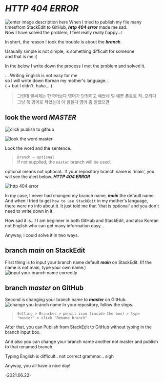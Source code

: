 # ***HTTP 404 ERROR***
![enter image description here](https://drive.google.com/uc?id=11knVBfY5EFLd5qYJXXsPNlGq7a3zI4Rx)
When I tried to publish my file many timesfrom StackEdit to GitHub, ***http 404 error*** made me sad.    
Now I have solved the problem, I feel really really happy...!

In short, the reason I took the trouble is about the ***branch***.

Usaually simple is not simple, is something difficult for someone    
and that is me  :)

In the below I write down the process I met the problem and solved it.

...
Writing English is not easy for me    
so I will write down Korean my mother's language...    
( + but I didn't. haha....)    

>그런데 글씨체는 한국어보다 영어가 단정하고 예쁘네
덜 예쁜 폰트로 적..으려다 그냥 쭉 영어로 적었는데
 아 힘들다 영어 좀 잘했으면

## look the word ***MASTER*** 
![click publish to github](https://drive.google.com/file/d/1hlbmEkal1vPVBdUyuOgZQNu5gtqVIh2i/view?usp=sharing)

![look the word master](https://drive.google.com/file/d/1Nft2WtonQZwj6aLVoAMrEzcOcqZROIM_/view?usp=sharing) 


Look the word and the sentence.
> ```Branch — optional```  
If not supplied, the ```master``` branch will be used.

optional means not optional..
If your repository branch name is 'main', you will see the alert below.
***HTTP 404 ERROR***

![http 404 error](https://drive.google.com/file/d/1KIEbPQiNf-3yuTX3nq7KOOtI8Oy02Cqy/view?usp=sharing)

In my case, I never had changed my branch name,  ***main*** the default name.
And when I tried to get ```how to use StackEdit``` in my mother's language,
there were no info about it.
It just told me that 'that is optional' and you don't need to write down in it.

How sad it is...!
I am beginner in both GitHub and StackEdit,
and also Korean not English who can get many information easy...


Anyway, I could solve it in two ways.
##  branch ***main*** on StackEdit
First thing is to input your branch name default ***main*** on StackEdit.
(If the name is not main, type your own name.)
![input your branch name correctly](https://drive.google.com/file/d/1hKJqAd9D_eGzXFfZadYwZjylEBKil3sm/view?usp=sharing)

## branch ***master*** on GitHub
Second is changing your branch name to ***master*** on GitHub.
![change you branch name](https://drive.google.com/file/d/11knVBfY5EFLd5qYJXXsPNlGq7a3zI4Rx/view?usp=sharing)
In your repository, follow the steps.
>``` Setting > Branches > pencil icon (inside the box) > type "master" > click "Rename branch" ```
>
After that, you can Publish from StackEdit to GitHub without typing in the branch input box.

And also you can change your branch name another not master
 and publish to that renamed branch.

Typing English is difficult..
not correct grammar...
sigh

Anyway, you all have a nice day!

-2021.06.22-
<!--stackedit_data:
eyJoaXN0b3J5IjpbMTczNjMyNTY2NCwyNzYzODY1MzldfQ==
-->
